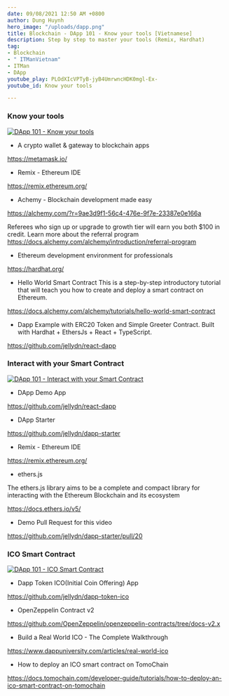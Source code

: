 ```yaml
---
date: 09/08/2021 12:50 AM +0800
author: Dung Huynh
hero_image: "/uploads/dapp.png"
title: Blockchain - DApp 101 - Know your tools [Vietnamese]
description: Step by step to master your tools (Remix, Hardhat)
tag:
- Blockchain
- " ITManVietnam"
- ITMan
- DApp
youtube_play: PLOdXIcVPTyB-jyB4UmrwncHDK0mgl-Ex-
youtube_id: Know your tools

---
```

### Know your tools

[![DApp 101 - Know your tools](https://img.youtube.com/vi/yagC-TUMNwo/0.jpg)](https://www.youtube.com/watch?v=yagC-TUMNwo)

* A crypto wallet & gateway to blockchain apps

https://metamask.io/

* Remix - Ethereum IDE

https://remix.ethereum.org/

* Achemy - Blockchain development made easy

https://alchemy.com/?r=9ae3d9f1-56c4-476e-9f7e-23387e0e166a

Referees who sign up or upgrade to growth tier will earn you both $100 in credit. Learn more about the referral program https://docs.alchemy.com/alchemy/introduction/referral-program

* Ethereum development environment for professionals

https://hardhat.org/

* Hello World Smart Contract
  This is a step-by-step introductory tutorial that will teach you how to create and deploy a smart contract on Ethereum.

https://docs.alchemy.com/alchemy/tutorials/hello-world-smart-contract

* Dapp Example with ERC20 Token and Simple Greeter Contract. Built with Hardhat + EthersJs + React + TypeScript.

https://github.com/jellydn/react-dapp

### Interact with your Smart Contract

[![DApp 101 - Interact with your Smart Contract](https://img.youtube.com/vi/LT8BbJfP7rY/0.jpg)](https://www.youtube.com/watch?v=LT8BbJfP7rY)

* DApp Demo App

https://github.com/jellydn/react-dapp

* DApp Starter

https://github.com/jellydn/dapp-starter

* Remix - Ethereum IDE

https://remix.ethereum.org/

* ethers.js

The ethers.js library aims to be a complete and compact library for interacting with the Ethereum Blockchain and its ecosystem

https://docs.ethers.io/v5/

* Demo Pull Request for this video

https://github.com/jellydn/dapp-starter/pull/20

### ICO Smart Contract

[![DApp 101 - ICO Smart Contract](https://img.youtube.com/vi/9fmViThaMGk/0.jpg)](https://www.youtube.com/watch?v=9fmViThaMGk)

* Dapp Token ICO(Initial Coin Offering) App

https://github.com/jellydn/dapp-token-ico

* OpenZeppelin Contract v2

https://github.com/OpenZeppelin/openzeppelin-contracts/tree/docs-v2.x

* Build a Real World ICO - The Complete Walkthrough

https://www.dappuniversity.com/articles/real-world-ico

* How to deploy an ICO smart contract on TomoChain

https://docs.tomochain.com/developer-guide/tutorials/how-to-deploy-an-ico-smart-contract-on-tomochain